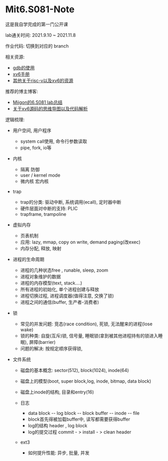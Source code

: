 # Mit6.S081-Note

这是我自学完成的第一门公开课

lab通关时间: 2021.9.10 ~ 2021.11.8



作业代码:  切换到对应的 branch

相关资源: 

* [gdb的使用](./Resources/gdb/README.md)
* [xv6手册](./Resources/XV6-Chinese-2020.pdf)
* [其他关于risc-v以及xv6的资源](./Resources/riscv)

推荐的博主博客:

* [Miigon的6.S081 lab总结](https://0xffff.one/d/1085-mit6-s081-operating-system-engineering-cao-zuo-xi-tong-she-ji-ke-cheng-jie-shao)
* [关于xv6源码的思维导图以及代码解析](https://juejin.cn/post/7024713350567165965)

逻辑梳理:

* 用户空间, 用户程序
  * system call使用, 命令行参数读取
  * pipe, fork, io等

* 内核
  * 隔离 防御
  * user / kernel mode
  * 微内核  宏内核

* trap
  * trap的分类: 驱动中断, 系统调用(ecall), 定时器中断
  * 硬件层面对中断的支持: PLIC
  * trapframe, trampoline

* 虚拟内存
  * 页表机制
  * 应用: lazy, mmap, copy on write, demand paging(改exec)
  * 内存分配, 释放, 映射

* 进程的生命周期
  * 进程的几种状态free , runable, sleep, zoom
  * 进程对象维护的数据
  * 进程的内存模型(text, stack....)
  * 所有进程的初始化, 单个进程创建与释放
  * 进程切换过程, 进程调度器(值得注意, 交换了锁)
  * 进程之间的通信(buffer, 生产者-消费者)

* 锁
  * 常见的并发问题: 竞态(race condition), 死锁, 无法醒来的进程(lose wake)
  * 锁的种类: 自旋(互斥)锁, 信号量, 睡眠锁(拿到被其他进程持有的锁进入睡眠), 屏障(barrier)
  * 问题的解决: 按规定顺序获得锁, 

* 文件系统
  * 磁盘的基本概念: sector(512), block(1024), inode(64)
  * 磁盘上的模型(boot, super block,log, inode, bitmap, data block)
  * 磁盘上inode的结构, 目录和entry(16)
  * 日志
    * data block -- log block -- block buffer -- inode -- file
    * block首先得被加载buffer中, 读写都需要获得buffer
    * log的结构 header , log block
    * log的提交过程 commit - > install - > clean header

  * ext3
    * 如何提升性能: 异步, 批量, 并发

